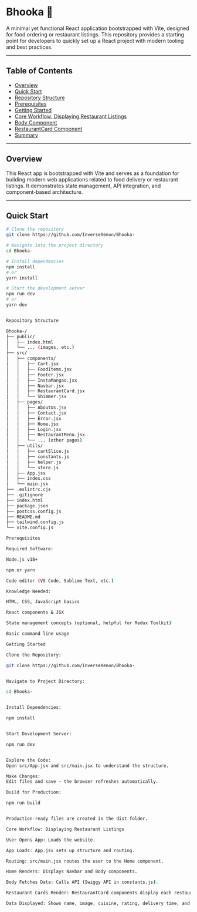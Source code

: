 # Bhooka 🍔

A minimal yet functional React application bootstrapped with Vite, designed for food ordering or restaurant listings. This repository provides a starting point for developers to quickly set up a React project with modern tooling and best practices.

---

## Table of Contents

- [Overview](#overview)
- [Quick Start](#quick-start)
- [Repository Structure](#repository-structure)
- [Prerequisites](#prerequisites)
- [Getting Started](#getting-started)
- [Core Workflow: Displaying Restaurant Listings](#core-workflow-displaying-restaurant-listings)
- [Body Component](#body-component)
- [RestaurantCard Component](#restaurantcard-component)
- [Summary](#summary)

---

## Overview

This React app is bootstrapped with Vite and serves as a foundation for building modern web applications related to food delivery or restaurant listings. It demonstrates state management, API integration, and component-based architecture.

---

## Quick Start

```bash
# Clone the repository
git clone https://github.com/InverseXenon/Bhooka-

# Navigate into the project directory
cd Bhooka-

# Install dependencies
npm install
# or
yarn install

# Start the development server
npm run dev
# or
yarn dev


Repository Structure

Bhooka-/
├── public/
│   ├── index.html
│   └── ... (images, etc.)
├── src/
│   ├── components/
│   │   ├── Cart.jsx
│   │   ├── FoodItems.jsx
│   │   ├── Footer.jsx
│   │   ├── InstaMangao.jsx
│   │   ├── Navbar.jsx
│   │   ├── RestaurantCard.jsx
│   │   └── Shimmer.jsx
│   ├── pages/
│   │   ├── AboutUs.jsx
│   │   ├── Contact.jsx
│   │   ├── Error.jsx
│   │   ├── Home.jsx
│   │   ├── Login.jsx
│   │   ├── RestaurantMenu.jsx
│   │   └── ... (other pages)
│   ├── utils/
│   │   ├── cartSlice.js
│   │   ├── constants.js
│   │   ├── helper.js
│   │   └── store.js
│   ├── App.jsx
│   ├── index.css
│   └── main.jsx
├── .eslintrc.cjs
├── .gitignore
├── index.html
├── package.json
├── postcss.config.js
├── README.md
├── tailwind.config.js
└── vite.config.js

Prerequisites

Required Software:

Node.js v18+

npm or yarn

Code editor (VS Code, Sublime Text, etc.)

Knowledge Needed:

HTML, CSS, JavaScript basics

React components & JSX

State management concepts (optional, helpful for Redux Toolkit)

Basic command line usage

Getting Started

Clone the Repository:

git clone https://github.com/InverseXenon/Bhooka-


Navigate to Project Directory:

cd Bhooka-


Install Dependencies:

npm install


Start Development Server:

npm run dev


Explore the Code:
Open src/App.jsx and src/main.jsx to understand the structure.

Make Changes:
Edit files and save — the browser refreshes automatically.

Build for Production:

npm run build


Production-ready files are created in the dist folder.

Core Workflow: Displaying Restaurant Listings

User Opens App: Loads the website.

App Loads: App.jsx sets up structure and routing.

Routing: src/main.jsx routes the user to the Home component.

Home Renders: Displays Navbar and Body components.

Body Fetches Data: Calls API (Swiggy API in constants.js).

Restaurant Cards Render: RestaurantCard components display each restaurant.

Data Displayed: Shows name, image, cuisine, rating, delivery time, and cost.

